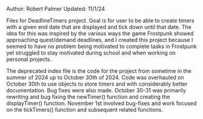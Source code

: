 Author: Robert Palmer          Updated: 11/1/24

Files for DeadlineTimers project. Goal is for user to be able to create timers with a given end date that are displayed and tick down until 
that date. The idea for this was inspired by the various ways the game Frostpunk showed approaching quest/demand deadlines, and I created 
this project because I seemed to have no problem being motivated to complete tasks in Frostpunk yet struggled to stay motivated during school 
and when working on personal projects. 

The deprecated index file is the code for the project from sometime in the summer of 2024 up to October 30th of 2024. 
Code was overhauled on October 30th to use objects to store timers and with considerably better documentation. Bug fixes were also made. 
October 30-31 was primarily rewriting and bug fixing the newTimer() function and creating the displayTimer() function. 
November 1st involved bug-fixes and work focused on the tickTimers() function and subsequent related functions.
